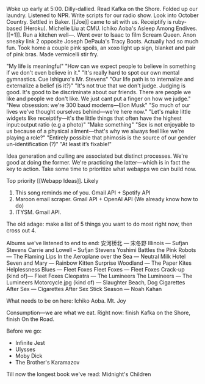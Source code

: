 Woke up early at 5:00. Dilly-dallied. Read Kafka on the Shore. Folded up our laundry. Listened to NPR. Write scripts for our radio show. Look into October Country. Settled in Baker. [[Joe]] came to sit with us. Receiptify is ruby-based (Heroku). Michelle Liu at CMU. Ichiko Aoba's Asleep Among Endives. [[+1]]. Run a kitchen well—. Went over to Isaac to film Scream Queen. Anon sneaky link 2 opposite Joseph DePaula's Tracy Boots. Actually had so much fun. Took home a couple pink spoils, an xoxo light up sign, blanket and pair of pink bras. Made vermicelli stir fry.

"My life is meaningful" "How can we expect people to believe in something if we don't even believe in it." "It's really hard to spot our own mental gymnastics. Cue Ishiguro's Mr. Stevens" "Our life path is to internalize and externalize a belief (is it?)" "It's not true that we don't judge. Judging is good. It's good to be discriminate about our friends. There are people we like and people we don't like. We just cant put a finger on how we judge."  "New obsession: we're 300 baud modems—Elon Musk" "So much of our lives we've thought ourselves behind—we're here now." "Let's make little widgets like receiptify—it's the little things that often have the highest input:output ratio (e.g a photo)" "Make something" "Sex is not enjoyable to us because of a physical ailment—that's why we always feel like we're playing a role?" "Entirely possible that phimosis is the source of our gender un-identification (?)" "At least it’s fixable!"

Idea generation and culling are associated but distinct processes. We're good at doing the former. We're practicing the latter—which is in fact the key to action. Take some time to prioritize what webapps we can build now. 

Top priority [[Webapp Ideas]]. Likely 
1. This song reminds me of you. Gmail API + Spotify API
2. Maroon email scraper. Gmail API + OpenAI API (We already know how to do)
3. ITYSM. Gmail API. 

The old adage: make a list of 5 things you want to do most right now, then cross out 4. 

Albums we've listened to end to end:
安河桥北 — 宋冬野
Illinois — Sufjan Stevens
Carrie and Lowell – Sufjan Stevens
Yoshimi Battles the Pink Robots — The Flaming Lips
In the Aeroplane over the Sea — Neutral Milk Hotel
Seven and Mary — Rainbow Kitten Surprise
Woodland — The Paper Kites
Helplessness Blues — Fleet Foxes
Fleet Foxes — Fleet Foxes
Crack-up (kind of)— Fleet Foxes
Cleopatra — The Lumineers
The Lumineers — The Lumineers
Motorcycle.jpg (kind of) — Slaughter Beach, Dog
Cigarettes After Sex — Cigarettes After Sex 
Stick Season — Noah Kahan

What needs to be on here: Ichiko Aoba. Mt. Joy

Consumption—we are what we eat. Right now: finish Kafka on the Shore, finish On the Road.

Before we go:
- Infinite Jest
-  Ulysses
-  Moby Dick
- The Brother's Karamazov

Till now the longest book we've read: Midnight's Children
